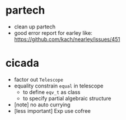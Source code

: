 # partech
- clean up partech
- good error report for earley
  like: https://github.com/kach/nearley/issues/451
# cicada
- factor out `Telescope`
- equality constrain `equal` in telescope
  - to define `eqv_t` as class
  - to specify partial algebraic structure
- [note] no auto currying
- [less important] Exp use cofree
